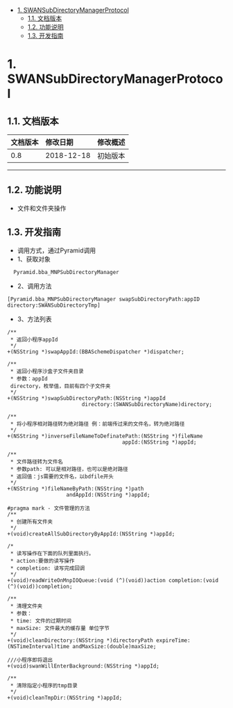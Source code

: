 <!-- TOC -->

- [1. SWANSubDirectoryManagerProtocol](#1-SWANsubdirectorymanagerprotocol)
    - [1.1. 文档版本](#11-文档版本)
    - [1.2. 功能说明](#12-功能说明)
    - [1.3. 开发指南](#13-开发指南)

<!-- /TOC -->
# 1. SWANSubDirectoryManagerProtocol
## 1.1. 文档版本

|文档版本|修改日期|修改概述|
|:--|:--|:--|
|0.8|2018-12-18|初始版本|

--------------------------
## 1.2. 功能说明

* 文件和文件夹操作


## 1.3. 开发指南

* 调用方式，通过Pyramid调用
* 1、获取对象

```
  Pyramid.bba_MNPSubDirectoryManager
```
* 2、调用方法

```
[Pyramid.bba_MNPSubDirectoryManager swapSubDirectoryPath:appID directory:SWANSubDirectoryTmp]
```
* 3、方法列表

```
/**
 * 返回小程序appId
 */
+(NSString *)swapAppId:(BBASchemeDispatcher *)dispatcher;

/**
 * 返回小程序沙盒子文件夹目录
 * 参数：appId
 directory，枚举值，目前有四个子文件夹
 */
+(NSString *)swapSubDirectoryPath:(NSString *)appId
                        directory:(SWANSubDirectoryName)directory;

/**
 * 将小程序相对路径转为绝对路径 例：前端传过来的文件名，转为绝对路径
 */
+(NSString *)inverseFileNameToDefinatePath:(NSString *)fileName
                                     appId:(NSString *)appId;

/**
 * 文件路径转为文件名
 * 参数path: 可以是相对路径，也可以是绝对路径
 * 返回值：js需要的文件名，以bdfile开头
 */
+(NSString *)fileNameByPath:(NSString *)path
                   andAppId:(NSString *)appId;

#pragma mark - 文件管理的方法
/**
 * 创建所有文件夹
 */
+(void)createAllSubDirectoryByAppId:(NSString *)appId;

/*
 * 读写操作在下面的队列里面执行。
 * action:要做的读写操作
 * completion: 读写完成回调
 */
+(void)readWriteOnMnpIOQueue:(void (^)(void))action completion:(void (^)(void))completion;

/**
 * 清理文件夹
 * 参数：
 * time: 文件的过期时间
 * maxSize: 文件最大的缓存量 单位字节
 */
+(void)cleanDirectory:(NSString *)directoryPath expireTime:(NSTimeInterval)time andMaxSize:(double)maxSize;

///小程序即将退出
+(void)swanWillEnterBackground:(NSString *)appId;

/**
 * 清除指定小程序的tmp目录
 */
+(void)cleanTmpDir:(NSString *)appId;
```
  
  


